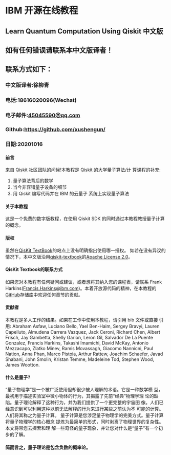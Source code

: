 # IBM 开源在线教程
## Learn Quantum Computation Using Qiskit 中文版

## 如有任何错误请联系本中文版译者！
## 联系方式如下：
### 中文版译者:徐柳青
### 电话:18616020096(Wechat)
### 电子邮件:45045590@qq.com
### Github:https://github.com/xushengun/
### 日期:20201016

#### 前言
来自 Qiskit 社区团队的问候!本教程是 Qiskit 的大学量子算法/计 算课程的补充:
1. 量子算法背后的数学
2. 当今非容错量子设备的细节
3. 用 Qiskit 编写代码并在 IBM 的云量子 系统上实现量子算法

#### 关于本教程
这是一个免费的数字版教程，在使用 Qiskit SDK 的同时通过本教程教授量子计算的概念。

#### 版权
虽然在[QisKit TextBook](https://qiskit.org/textbook/)的站点上没有明确指出使用哪一授权。
如若在没有异议的情况下，本中文版沿用[qiskit-textbook](https://github.com/qiskit-community/qiskit-textbook)的[Apache License 2.0](http://github.com/qiskit-community/qiskit-textbook/blob/master/LICENSE.txt)。

#### QisKit Textbook的联系方式
如果您对本教程有任何疑问或建议，或者想将其纳入您的课程表，请联系 Frank Harkins(Francis.Harkins@ibm.com)。本着开放源代码的精神，在本教程的[GitHub](https://github.com/qiskit-community/qiskit-textbook)存储库中欢迎任何章节的贡献。

#### 贡献者
本教程是多人工作的结果。如果在工作中使用本教程，请引用 bib 文件或直接 引用:
Abraham Asfaw, Luciano Bello, Yael Ben-Haim, Sergey Bravyi, Lauren Capelluto, Almudena Carrera Vazquez, Jack Ceroni, Richard Chen, Albert Frisch, Jay Gambetta, Shelly Garion, Leron Gil, Salvador De La Puente Gonzalez, Francis Harkins, Takashi Imamichi, David McKay, Antonio Mezzacapo, Zlatko Minev, Ramis Movassagh, Giacomo Nannicni, Paul Nation, Anna Phan, Marco Pistoia, Arthur Rattew, Joachim Schaefer, Javad Shabani, John Smolin, Kristan Temme, Madeleine Tod, Stephen Wood, James Wootton.

#### 什么是量子?
“量子物理学”是一个被广泛使用但却很少被人理解的术语。它是一种数学模 型，最初用于描述实验室中微小物体的行为，其揭露了先前“经典”物理学理
论的缺陷。量子理论解释了这种行为，并为我们提供了一个更完整的宇宙图
像。人们已经意识到可以利用这种以前无法解释的行为来进行某些之前认为不
可能的计算。人们将其称之为量子计算。
量子计算是您涉足量子物理学的完美方式。量子计算将量子物理学的核心概念 提炼为最简单的形式，同时剥离了物理世界的复杂性。本文将带您去探索和理
解一些奇怪的量子现象，并让您对什么是“量子”有一个初步的了解。

#### 简而言之，量子理论是包含负数的概率论。
